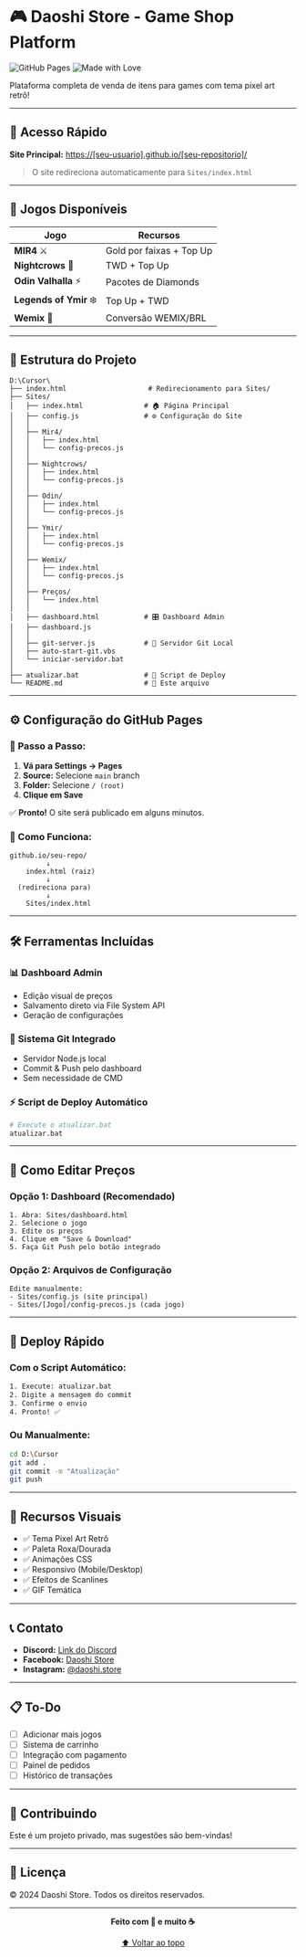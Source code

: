 # 🎮 Daoshi Store - Game Shop Platform

![GitHub Pages](https://img.shields.io/badge/GitHub%20Pages-Active-success)
![Made with Love](https://img.shields.io/badge/Made%20with-💜-purple)

Plataforma completa de venda de itens para games com tema pixel art retrô!

---

## 🚀 Acesso Rápido

**Site Principal:** [https://[seu-usuario].github.io/[seu-repositorio]/](https://[seu-usuario].github.io/[seu-repositorio]/)

> O site redireciona automaticamente para `Sites/index.html`

---

## 🎯 Jogos Disponíveis

| Jogo | Recursos |
|------|----------|
| **MIR4** ⚔️ | Gold por faixas + Top Up |
| **Nightcrows** 🦇 | TWD + Top Up |
| **Odin Valhalla** ⚡ | Pacotes de Diamonds |
| **Legends of Ymir** ❄️ | Top Up + TWD |
| **Wemix** 💎 | Conversão WEMIX/BRL |

---

## 📁 Estrutura do Projeto

```
D:\Cursor\
├── index.html                    # Redirecionamento para Sites/
├── Sites/
│   ├── index.html               # 🏠 Página Principal
│   ├── config.js                # ⚙️ Configuração do Site
│   │
│   ├── Mir4/
│   │   ├── index.html
│   │   └── config-precos.js
│   │
│   ├── Nightcrows/
│   │   ├── index.html
│   │   └── config-precos.js
│   │
│   ├── Odin/
│   │   ├── index.html
│   │   └── config-precos.js
│   │
│   ├── Ymir/
│   │   ├── index.html
│   │   └── config-precos.js
│   │
│   ├── Wemix/
│   │   ├── index.html
│   │   └── config-precos.js
│   │
│   ├── Preços/
│   │   └── index.html
│   │
│   ├── dashboard.html           # 🎛️ Dashboard Admin
│   ├── dashboard.js
│   │
│   ├── git-server.js            # 🔧 Servidor Git Local
│   ├── auto-start-git.vbs
│   └── iniciar-servidor.bat
│
├── atualizar.bat                # 🚀 Script de Deploy
└── README.md                    # 📖 Este arquivo
```

---

## ⚙️ Configuração do GitHub Pages

### 🔧 Passo a Passo:

1. **Vá para Settings → Pages**
2. **Source:** Selecione `main` branch
3. **Folder:** Selecione `/ (root)`
4. **Clique em Save**

✅ **Pronto!** O site será publicado em alguns minutos.

### 🎯 Como Funciona:

```
github.io/seu-repo/
         ↓
    index.html (raiz)
         ↓
  (redireciona para)
         ↓
    Sites/index.html
```

---

## 🛠️ Ferramentas Incluídas

### 📊 **Dashboard Admin**
- Edição visual de preços
- Salvamento direto via File System API
- Geração de configurações

### 🔄 **Sistema Git Integrado**
- Servidor Node.js local
- Commit & Push pelo dashboard
- Sem necessidade de CMD

### ⚡ **Script de Deploy Automático**
```bash
# Execute o atualizar.bat
atualizar.bat
```

---

## 📝 Como Editar Preços

### **Opção 1: Dashboard** (Recomendado)
```
1. Abra: Sites/dashboard.html
2. Selecione o jogo
3. Edite os preços
4. Clique em "Save & Download"
5. Faça Git Push pelo botão integrado
```

### **Opção 2: Arquivos de Configuração**
```
Edite manualmente:
- Sites/config.js (site principal)
- Sites/[Jogo]/config-precos.js (cada jogo)
```

---

## 🚀 Deploy Rápido

### **Com o Script Automático:**
```bash
1. Execute: atualizar.bat
2. Digite a mensagem do commit
3. Confirme o envio
4. Pronto! ✅
```

### **Ou Manualmente:**
```bash
cd D:\Cursor
git add .
git commit -m "Atualização"
git push
```

---

## 🎨 Recursos Visuais

- ✅ Tema Pixel Art Retrô
- ✅ Paleta Roxa/Dourada
- ✅ Animações CSS
- ✅ Responsivo (Mobile/Desktop)
- ✅ Efeitos de Scanlines
- ✅ GIF Temática

---

## 📞 Contato

- **Discord:** [Link do Discord](https://discord.gg/daoshi)
- **Facebook:** [Daoshi Store](https://www.facebook.com/profile.php?id=61581292253937)
- **Instagram:** [@daoshi.store](https://www.instagram.com/daoshi.store/)

---

## 📋 To-Do

- [ ] Adicionar mais jogos
- [ ] Sistema de carrinho
- [ ] Integração com pagamento
- [ ] Painel de pedidos
- [ ] Histórico de transações

---

## 🤝 Contribuindo

Este é um projeto privado, mas sugestões são bem-vindas!

---

## 📄 Licença

© 2024 Daoshi Store. Todos os direitos reservados.

---

<div align="center">

**Feito com 💜 e muito ☕**

[⬆ Voltar ao topo](#-daoshi-store---game-shop-platform)

</div>

